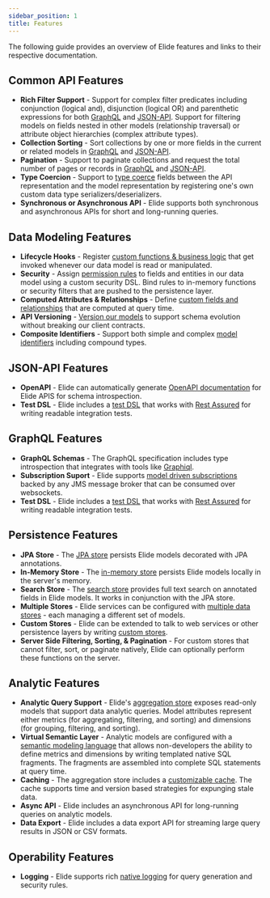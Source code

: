 ```yaml
---
sidebar_position: 1
title: Features
---
```


The following guide provides an overview of Elide features and links to their respective documentation.

<!--truncate-->

Common API Features
-------------------

<!-- markdown-link-check-disable -->

- **Rich Filter Support** - Support for complex filter predicates including conjunction (logical and), disjunction
  (logical OR) and parenthetic expressions for both [GraphQL](graphql#filtering) and [JSON-API](jsonapi#filtering).
  Support for filtering models on fields nested in other models (relationship traversal) or attribute object
  hierarchies (complex attribute types).
- **Collection Sorting** - Sort collections by one or more fields in the current or related models in
  [GraphQL](graphql#sorting) and [JSON-API](jsonapi#sorting).
- **Pagination** - Support to paginate collections and request the total number of pages or records in
  [GraphQL](graphql#pagination) and [JSON-API](jsonapi#pagination).
- **Type Coercion** - Support to [type coerce](clientapis#type-coercion) fields between the API representation and
  the model representation by registering one's own custom data type serializers/deserializers.
- **Synchronous or Asynchronous API** - Elide supports both synchronous and asynchronous APIs for short and long-running
  queries.

Data Modeling Features
----------------------

- **Lifecycle Hooks** - Register [custom functions & business logic](data-model#lifecycle-hooks) that get invoked
  whenever our data model is read or manipulated.
- **Security** - Assign [permission rules](security) to fields and entities in our data model using a custom security
  DSL.  Bind rules to in-memory functions or security filters that are pushed to the persistence layer.
- **Computed Attributes & Relationships** - Define [custom fields and relationships](data-model#computed-attributes)
  that are computed at query time.
- **API Versioning** - [Version our models](data-model#api-versions) to support schema evolution without breaking our
  client contracts.
- **Composite Identifiers** - Support both simple and complex [model identifiers](data-model#model-identifiers)
  including compound types.

JSON-API Features
-----------------

- **OpenAPI** - Elide can automatically generate [OpenAPI documentation](openapi) for Elide APIS for schema
  introspection.
- **Test DSL** - Elide includes a [test DSL](test) that works with [Rest Assured](https://rest-assured.io/) for writing
  readable integration tests.

GraphQL Features
----------------

- **GraphQL Schemas** - The GraphQL specification includes type introspection that integrates with tools like [Graphiql](https://github.com/graphql/graphiql).
- **Subscription Suport** - Elide supports [model driven subscriptions](subscriptions) backed by any JMS message broker
  that can be consumed over websockets.
- **Test DSL** - Elide includes a [test DSL](test) that works with [Rest Assured](https://rest-assured.io/) for
  writing readable integration tests.

Persistence Features
--------------------

- **JPA Store** - The [JPA store](datastores#jpa-store) persists Elide models decorated with JPA annotations.
- **In-Memory Store** - The [in-memory store](datastores#in-memory-store) persists Elide models locally in the server's
  memory.
- **Search Store** - The [search store](datastores#search-store) provides full text search on annotated fields in Elide
  models.  It works in conjunction with the JPA store.
- **Multiple Stores** - Elide services can be configured with [multiple data stores](datastores#multiple-stores) - each
  managing a different set of models.
- **Custom Stores** - Elide can be extended to talk to web services or other persistence layers by writing
  [custom stores](datastores#custom-stores).
- **Server Side Filtering, Sorting, & Pagination** - For custom stores that cannot filter, sort, or paginate natively,
  Elide can optionally perform these functions on the server.

Analytic Features
-----------------

- **Analytic Query Support** - Elide's [aggregation store](analytics) exposes read-only models that support data
  analytic queries.  Model attributes represent either metrics (for aggregating, filtering, and sorting) and
  dimensions (for grouping, filtering, and sorting).
- **Virtual Semantic Layer** - Analytic models are configured with a
  [semantic modeling language](analytics.html#model-configuration) that allows non-developers the ability to define
  metrics and dimensions by writing templated native SQL fragments. The fragments are assembled into complete SQL
  statements at query time.
- **Caching** - The aggregation store includes a [customizable cache](performance#aggregationdatastore-cache). The
  cache supports time and version based strategies for expunging stale data.
- **Async API** - Elide includes an asynchronous API for long-running queries on analytic models.
- **Data Export** - Elide includes a data export API for streaming large query results in JSON or CSV formats.

Operability Features
--------------------

- **Logging** - Elide supports rich [native logging](audit) for query generation and security rules.

<!-- markdown-link-check-enable -->
